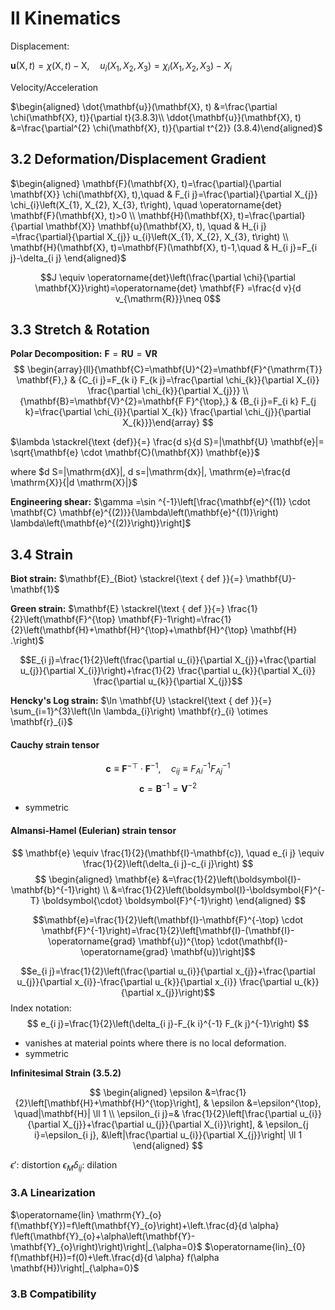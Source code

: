 # II Kinematics

Displacement:

$\mathbf{u}(\mathrm{X}, t)=\chi(\mathrm{X}, t)-\mathrm{X}, \quad u_{i}\left(X_{1}, X_{2}, X_{3}\right)=\chi_{i}\left(X_{1}, X_{2}, X_{3}\right)-X_{i}$

Velocity/Acceleration

$\begin{aligned} \dot{\mathbf{u}}(\mathbf{X}, t) &=\frac{\partial \chi(\mathbf{X}, t)}{\partial t}(3.8.3)\\ \ddot{\mathbf{u}}(\mathbf{X}, t) &=\frac{\partial^{2} \chi(\mathbf{X}, t)}{\partial t^{2}} (3.8.4)\end{aligned}$

## 3.2 Deformation/Displacement Gradient

$\begin{aligned} \mathbf{F}(\mathbf{X}, t)=\frac{\partial}{\partial \mathbf{X}} \chi(\mathbf{X}, t),\quad & F_{i j}=\frac{\partial}{\partial X_{j}} \chi_{i}\left(X_{1}, X_{2}, X_{3}, t\right), \quad \operatorname{det} \mathbf{F}(\mathbf{X}, t)>0 \\ \mathbf{H}(\mathbf{X}, t)=\frac{\partial}{\partial \mathbf{X}} \mathbf{u}(\mathbf{X}, t), \quad & H_{i j} =\frac{\partial}{\partial X_{j}} u_{i}\left(X_{1}, X_{2}, X_{3}, t\right) \\ \mathbf{H}(\mathbf{X}, t)=\mathbf{F}(\mathbf{X}, t)-1,\quad & H_{i j}=F_{i j}-\delta_{i j} \end{aligned}$

$$J \equiv \operatorname{det}\left(\frac{\partial \chi}{\partial \mathbf{X}}\right)=\operatorname{det} \mathbf{F} =\frac{d v}{d v_{\mathrm{R}}}\neq 0$$

## 3.3 Stretch & Rotation

**Polar Decomposition:** $\mathbf{F}=\mathbf{R} \mathbf{U}=\mathbf{V} \mathbf{R}$
$$
\begin{array}{ll}{\mathbf{C}=\mathbf{U}^{2}=\mathbf{F}^{\mathrm{T}} \mathbf{F},} & {C_{i j}=F_{k i} F_{k j}=\frac{\partial \chi_{k}}{\partial X_{i}} \frac{\partial \chi_{k}}{\partial X_{j}}} \\ {\mathbf{B}=\mathbf{V}^{2}=\mathbf{F F}^{\top},} & {B_{i j}=F_{i k} F_{j k}=\frac{\partial \chi_{i}}{\partial X_{k}} \frac{\partial \chi_{j}}{\partial X_{k}}}\end{array}
$$

$\lambda \stackrel{\text {def}}{=} \frac{d s}{d S}=|\mathbf{U} \mathbf{e}|= \sqrt{\mathbf{e} \cdot \mathbf{C}(\mathbf{X}) \mathbf{e}}$

where $d S=|\mathrm{dX}|, d s=|\mathrm{dx}|, \mathrm{e}=\frac{d \mathrm{X}}{|d \mathrm{X}|}$

**Engineering shear:** $\gamma =\sin ^{-1}\left[\frac{\mathbf{e}^{(1)} \cdot \mathbf{C} \mathbf{e}^{(2)}}{\lambda\left(\mathbf{e}^{(1)}\right) \lambda\left(\mathbf{e}^{(2)}\right)}\right]$

## 3.4 Strain

**Biot strain:**
$\mathbf{E}_{Biot} \stackrel{\text { def }}{=} \mathbf{U}-\mathbf{1}$

**Green strain:**
$\mathbf{E} \stackrel{\text { def }}{=} \frac{1}{2}\left(\mathbf{F}^{\top} \mathbf{F}-1\right)=\frac{1}{2}\left(\mathbf{H}+\mathbf{H}^{\top}+\mathbf{H}^{\top} \mathbf{H} .\right)$

$$E_{i j}=\frac{1}{2}\left(\frac{\partial u_{i}}{\partial X_{j}}+\frac{\partial u_{j}}{\partial X_{i}}\right)+\frac{1}{2} \frac{\partial u_{k}}{\partial X_{i}} \frac{\partial u_{k}}{\partial X_{j}}$$

**Hencky's Log strain:**
$\ln \mathbf{U} \stackrel{\text { def }}{=} \sum_{i=1}^{3}\left(\ln \lambda_{i}\right) \mathbf{r}_{i} \otimes \mathbf{r}_{i}$

#### Cauchy strain tensor

$$
\mathbf{c} \equiv \mathbf{F}^{-\top} \cdot \mathbf{F}^{-1}, \quad c_{i j} \equiv F_{A i}^{-1} F_{A j}^{-1}
$$
$$\mathbf{c}=\mathbf{B}^{-1}=\mathbf{V}^{-2}$$
- symmetric 


#### Almansi-Hamel (Eulerian) strain tensor

$$
\mathbf{e} \equiv \frac{1}{2}(\mathbf{I}-\mathbf{c}), \quad e_{i j} \equiv \frac{1}{2}\left(\delta_{i j}-c_{i j}\right)
$$
$$
\begin{aligned}
\mathbf{e} &=\frac{1}{2}\left(\boldsymbol{I}-\mathbf{b}^{-1}\right) \\
&=\frac{1}{2}\left(\boldsymbol{I}-\boldsymbol{F}^{-T} \boldsymbol{\cdot} \boldsymbol{F}^{-1}\right)
\end{aligned}
$$

$$\mathbf{e}=\frac{1}{2}\left(\mathbf{I}-\mathbf{F}^{-\top} \cdot \mathbf{F}^{-1}\right)=\frac{1}{2}\left[\mathbf{I}-(\mathbf{I}-\operatorname{grad} \mathbf{u})^{\top} \cdot(\mathbf{I}-\operatorname{grad} \mathbf{u})\right]$$

$$e_{i j}=\frac{1}{2}\left(\frac{\partial u_{i}}{\partial x_{j}}+\frac{\partial u_{j}}{\partial x_{i}}-\frac{\partial u_{k}}{\partial x_{i}} \frac{\partial u_{k}}{\partial x_{j}}\right)$$
Index notation:
$$
e_{i j}=\frac{1}{2}\left(\delta_{i j}-F_{k i}^{-1} F_{k j}^{-1}\right)
$$

- vanishes at material points where there is no local deformation.
- symmetric

**Infinitesimal Strain (3.5.2)**

$$
\begin{aligned} \epsilon &=\frac{1}{2}\left[\mathbf{H}+\mathbf{H}^{\top}\right], & \epsilon &=\epsilon^{\top}, \quad|\mathbf{H}| \ll 1 \\ \epsilon_{i j}=& \frac{1}{2}\left[\frac{\partial u_{i}}{\partial X_{j}}+\frac{\partial u_{j}}{\partial X_{i}}\right], & \epsilon_{j i}=\epsilon_{i j}, &\left|\frac{\partial u_{i}}{\partial X_{j}}\right| \ll 1 \end{aligned}
$$

$\epsilon'$: distortion
$\epsilon_M\delta_{ij}$: dilation


### 3.A Linearization

$\operatorname{lin} \mathrm{Y}_{o} f(\mathbf{Y})=f\left(\mathbf{Y}_{o}\right)+\left.\frac{d}{d \alpha} f\left(\mathbf{Y}_{o}+\alpha\left(\mathbf{Y}-\mathbf{Y}_{o}\right)\right)\right|_{\alpha=0}$
$\operatorname{lin}_{0} f(\mathbf{H})=f(0)+\left.\frac{d}{d \alpha} f(\alpha \mathbf{H})\right|_{\alpha=0}$

### 3.B Compatibility